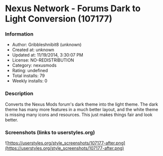 # Nexus Network - Forums Dark to Light Conversion (107177)

### Information
- Author: Gribbleshnibit8 (unknown)
- Created at: unknown
- Updated at: 11/19/2014, 3:30:07 PM
- License: NO-REDISTRIBUTION
- Category: nexusmods
- Rating: undefined
- Total installs: 79
- Weekly installs: 0


### Description
Converts the Nexus Mods forum's dark theme into the light theme. The dark theme has many more features in a much better layout, and the white theme is missing many icons and resources. This just makes things fair and look better.


### Screenshots (links to userstyles.org)
![https://userstyles.org/style_screenshots/107177-after.png](https://userstyles.org/style_screenshots/107177-after.png)


